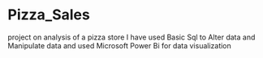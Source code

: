 # Pizza_Sales
project on analysis of a pizza store 
I have used Basic Sql to Alter data and Manipulate data 
and used Microsoft Power Bi for data visualization
